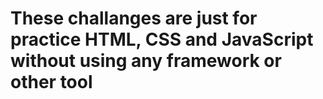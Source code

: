 # These challanges are just for practice HTML, CSS and JavaScript without using any framework or other tool
